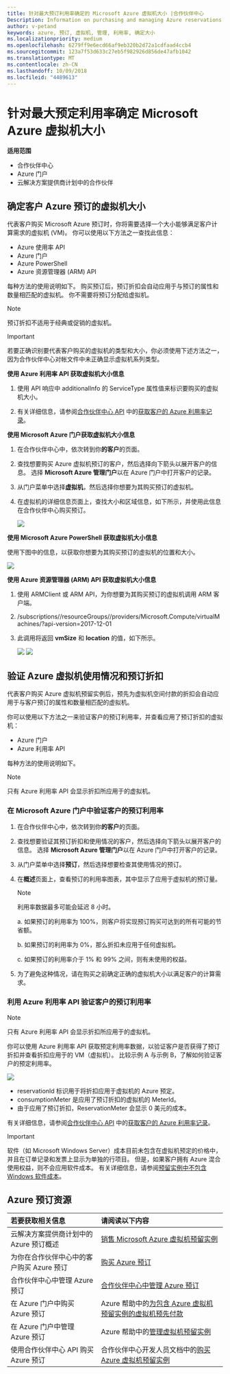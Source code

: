 ```yaml
---
title: 针对最大预订利用率确定的 Microsoft Azure 虚拟机大小 |合作伙伴中心
Description: Information on purchasing and managing Azure reservations
author: v-petand
keywords: azure, 预订, 虚拟机, 管理, 利用率, 确定大小
ms.localizationpriority: medium
ms.openlocfilehash: 6279ff9e6ecd66af9eb320b2d72a1cdfaad4ccb4
ms.sourcegitcommit: 123a7f53d633c27eb5f982926d856de47afb1042
ms.translationtype: MT
ms.contentlocale: zh-CN
ms.lasthandoff: 10/09/2018
ms.locfileid: "4489613"
---
```

# <a name="microsoft-azure-vm-sizing-for-maximum-reservation-usage"></a>针对最大预定利用率确定 Microsoft Azure 虚拟机大小 

**适用范围**

-  合作伙伴中心
-  Azure 门户
-  云解决方案提供商计划中的合作伙伴

## <a name="determine-the-vm-size-for-a-customers-azure-reservation"></a>确定客户 Azure 预订的虚拟机大小 

代表客户购买 Microsoft Azure 预订时，你将需要选择一个大小能够满足客户计算需求的虚拟机 (VM)。 你可以使用以下方法之一查找此信息：

-   Azure 使用率 API
-   Azure 门户
-   Azure PowerShell
-   Azure 资源管理器 (ARM) API

每种方法的使用说明如下。 购买预订后，预订折扣会自动应用于与预订的属性和数量相匹配的虚拟机。 你不需要将预订分配给虚拟机。

>[!NOTE]
>预订折扣不适用于经典或促销的虚拟机。

>[!IMPORTANT]
>若要正确识别要代表客户购买的虚拟机的类型和大小，你必须使用下述方法之一，因为合作伙伴中心对帐文件中未正确显示虚拟机系列类型。


**使用 Azure 利用率 API 获取虚拟机大小信息**

1.  使用 API 响应中 additionalInfo 的 ServiceType 属性值来标识要购买的虚拟机大小。 

2.  有关详细信息，请参阅[合作伙伴中心 API](https://docs.microsoft.com/partner-center/develop/) 中的[获取客户的 Azure 利用率记录](https://docs.microsoft.com/partner-center/develop/get-a-customer-s-utilization-record-for-azure)。 

**使用 Microsoft Azure 门户获取虚拟机大小信息**

1.  在合作伙伴中心中，依次转到你**的客户**的页面。

2.  查找想要购买 Azure 虚拟机预订的客户，然后选择向下箭头以展开客户的信息。 选择 **Microsoft Azure 管理门户**以在 Azure 门户中打开客户的记录。 

3.  从门户菜单中选择**虚拟机**，然后选择你想要为其购买预订的虚拟机。 

4.  在虚拟机的详细信息页面上，查找大小和区域信息，如下所示，并使用此信息在合作伙伴中心购买预订。  

    ![](images/usage1.png)

**使用 Microsoft Azure PowerShell 获取虚拟机大小信息**

使用下图中的信息，以获取你想要为其购买预订的虚拟机的位置和大小。 

![](images/usage2.png)

**使用 Azure 资源管理器 (ARM) API 获取虚拟机大小信息**

1.  使用 ARMClient 或 ARM API，为你想要为其购买预订的虚拟机调用 ARM 客户端。

2.  /subscriptions/<Subscription ID>/resourceGroups/<Resource group name>/providers/Microsoft.Compute/virtualMachines/<VM Instance Name>?api-version=2017-12-01

3.  此调用将返回 **vmSize** 和 **location** 的值，如下所示。

    ![](images/usage3.png)
    ![](images/usage4.png)
 

## <a name="verify-azure-vm-usage-and-reservation-discount"></a>验证 Azure 虚拟机使用情况和预订折扣

代表客户购买 Azure 虚拟机预留实例后，预先为虚拟机空间付款的折扣会自动应用于与客户预订的属性和数量相匹配的虚拟机。 

你可以使用以下方法之一来验证客户的预订利用率，并查看应用了预订折扣的虚拟机：   

-   Azure 门户
-   Azure 利用率 API

每种方法的使用说明如下。

>[!NOTE]
>只有 Azure 利用率 API 会显示折扣所应用于的虚拟机。  

### <a name="verify-the-customers-reservation-usage-in-the-microsoft-azure-portal"></a>在 Microsoft Azure 门户中验证客户的预订利用率

1.  在合作伙伴中心中，依次转到你**的客户**的页面。

2.  查找想要验证其预订折扣和使用情况的客户，然后选择向下箭头以展开客户的信息。 选择 **Microsoft Azure 管理门户**以在 Azure 门户中打开客户的记录。 

3.  从门户菜单中选择**预订**，然后选择想要检查其使用情况的预订。 

4.  在**概述**页面上，查看预订的利用率图表，其中显示了应用于虚拟机的预订量。 

    >[!NOTE]
    >利用率数据最多可能会延迟 8 小时。
    
    a.  如果预订的利用率为 100%，则客户将实现预订购买可达到的所有可能的节省额。 
    
    b.  如果预订的利用率为 0%，那么折扣未应用于任何虚拟机。 
    
    c.  如果预订的利用率介于 1% 和 99% 之间，则有未使用的权益。 

5.  为了避免这种情况，请在购买之前确定正确的虚拟机大小以满足客户的计算需求。

### <a name="verify-the-customers-reservation-usage-with-the-azure-utilization-api"></a>利用 Azure 利用率 API 验证客户的预订利用率

>[!NOTE]
>只有 Azure 利用率 API 会显示折扣所应用于的虚拟机。  

你可以使用 Azure 利用率 API 获取预定利用率数据，以验证客户是否获得了预订折扣并查看折扣应用于的 VM（虚拟机）。 比较示例 A 与示例 B，了解如何验证客户的预定利用率。 

![](images\usage5.png)

-   reservationId 标识用于将折扣应用于虚拟机的 Azure 预定。
-   consumptionMeter 是应用了预订折扣的虚拟机的 MeterId。
-   由于应用了预订折扣，ReservationMeter 会显示 0 美元的成本。 

有关详细信息，请参阅[合作伙伴中心 API](https://docs.microsoft.com/partner-center/develop/) 中的[获取客户的 Azure 利用率记录](https://docs.microsoft.com/partner-center/develop/get-a-customer-s-utilization-record-for-azure)。

>[!IMPORTANT]
>软件（如 Microsoft Windows Server）成本目前未包含在虚拟机预定的价格中，并且在订单记录和发票上显示为单独的行项目。 但是，如果客户拥有 Azure 混合使用权益，则不会应用软件成本。 有关详细信息，请参阅[预留实例中不包含 Windows 软件成本](https://docs.microsoft.com/azure/billing/billing-reserved-instance-windows-software-costs)。  

## <a name="azure-reservations-resources"></a>Azure 预订资源
|**若要获取相关信息**   |**请阅读以下内容**    |
|:-----------------------------|:-----------------|
|云解决方案提供商计划中的 Azure 预订概述  | [销售 Microsoft Azure 虚拟机预留实例](azure-reservations.md)
|为你在合作伙伴中心中的客户购买 Azure 预订   |[购买 Azure 预订](azure-reservations-buying.md)
| 合作伙伴中心中管理 Azure 预订 | [合作伙伴中心中管理 Azure 预订](azure-reservations-manage.md)
|在 Azure 门户中购买 Azure 预订 | Azure 帮助中的[为包含 Azure 虚拟机预留实例的虚拟机预先付款](https://docs.microsoft.com/azure/virtual-machines/windows/prepay-reserved-vm-instances) |
|在 Azure 门户中管理 Azure 预订   |Azure 帮助中的[管理虚拟机预留实例](https://docs.microsoft.com/azure/billing/billing-manage-reserved-vm-instance)  |
|使用合作伙伴中心 API 购买 Azure 预订 | 合作伙伴中心开发人员文档中的[购买 Azure 虚拟机预留实例](https://docs.microsoft.com/partner-center/develop/purchase-azure-reservations)



